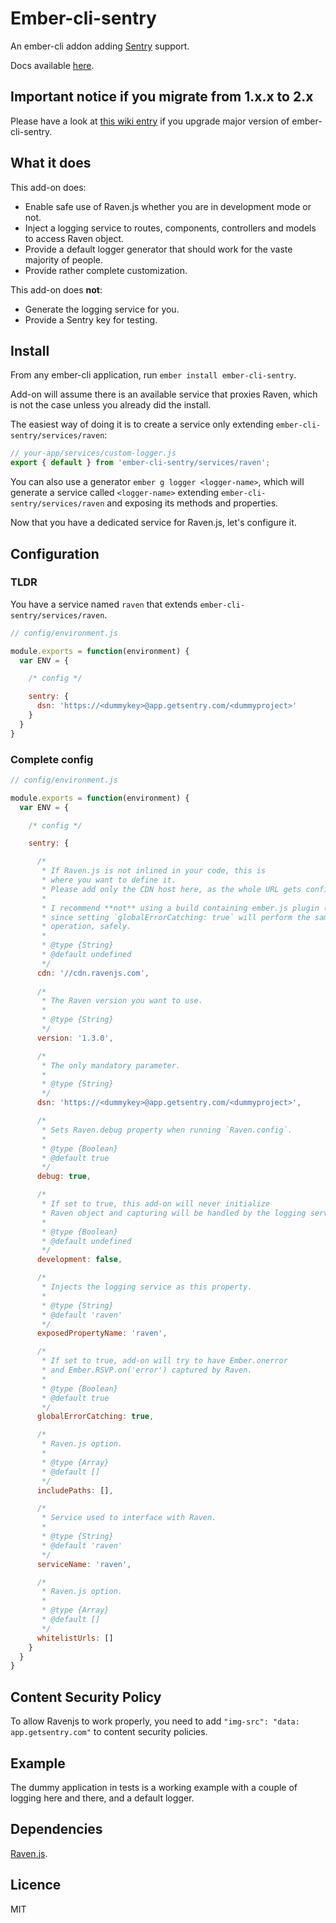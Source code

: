 Ember-cli-sentry
================

An ember-cli addon adding [Sentry](https://www.getsentry.com) support.

Docs available [here](https://damiencaselli.github.io/ember-cli-sentry/).

## Important notice if you migrate from 1.x.x to 2.x

Please have a look at [this wiki entry](https://github.com/damiencaselli/ember-cli-sentry/wiki/Migration-from-1.x.x-to-2.x) if you upgrade major version of ember-cli-sentry.

## What it does

This add-on does:

* Enable safe use of Raven.js whether you are in development mode or not.
* Inject a logging service to routes, components, controllers and models to access Raven object.
* Provide a default logger generator that should work for the vaste majority of people.
* Provide rather complete customization.

This add-on does **not**:

* Generate the logging service for you.
* Provide a Sentry key for testing.

## Install

From any ember-cli application, run `ember install ember-cli-sentry`.

Add-on will assume there is an available service that proxies Raven, which is not the case unless you already did the install.

The easiest way of doing it is to create a service only extending `ember-cli-sentry/services/raven`:

```js
// your-app/services/custom-logger.js
export { default } from 'ember-cli-sentry/services/raven';
```

You can also use a generator `ember g logger <logger-name>`, which will generate a service called `<logger-name>` extending `ember-cli-sentry/services/raven` and exposing its methods and properties.

Now that you have a dedicated service for Raven.js, let's configure it.

## Configuration

### TLDR

You have a service named `raven` that extends `ember-cli-sentry/services/raven`.

```js
// config/environment.js

module.exports = function(environment) {
  var ENV = {

    /* config */

    sentry: {
      dsn: 'https://<dummykey>@app.getsentry.com/<dummyproject>'
    }
  }
}
```

### Complete config

```js
// config/environment.js

module.exports = function(environment) {
  var ENV = {

    /* config */

    sentry: {

      /*
       * If Raven.js is not inlined in your code, this is
       * where you want to define it. 
       * Please add only the CDN host here, as the whole URL gets configured by the plugin.
       *
       * I recommend **not** using a build containing ember.js plugin (https://github.com/getsentry/raven-js/blob/master/plugins/ember.js)
       * since setting `globalErrorCatching: true` will perform the same
       * operation, safely.
       *
       * @type {String}
       * @default undefined
       */
      cdn: '//cdn.ravenjs.com',
      
      /*
       * The Raven version you want to use.
       *
       * @type {String}
       */
      version: '1.3.0',

      /*
       * The only mandatory parameter.
       *
       * @type {String}
       */
      dsn: 'https://<dummykey>@app.getsentry.com/<dummyproject>',

      /*
       * Sets Raven.debug property when running `Raven.config`.
       *
       * @type {Boolean}
       * @default true
       */
      debug: true,

      /*
       * If set to true, this add-on will never initialize
       * Raven object and capturing will be handled by the logging service (redirected to the console if you use default service).
       *
       * @type {Boolean}
       * @default undefined
       */
      development: false,

      /*
       * Injects the logging service as this property.
       *
       * @type {String}
       * @default 'raven'
       */
      exposedPropertyName: 'raven',

      /*
       * If set to true, add-on will try to have Ember.onerror
       * and Ember.RSVP.on('error') captured by Raven.
       *
       * @type {Boolean}
       * @default true
       */
      globalErrorCatching: true,

      /*
       * Raven.js option.
       *
       * @type {Array}
       * @default []
       */
      includePaths: [],

      /*
       * Service used to interface with Raven.
       *
       * @type {String}
       * @default 'raven'
       */
      serviceName: 'raven',

      /*
       * Raven.js option.
       *
       * @type {Array}
       * @default []
       */
      whitelistUrls: []
    }
  }
}
```

## Content Security Policy

To allow Ravenjs to work properly, you need to add `"img-src": "data: app.getsentry.com"` to content security policies.

## Example

The dummy application in tests is a working example with a couple of logging here and there, and a default logger.

## Dependencies

[Raven.js](https://github.com/getsentry/raven-js).

## Licence

MIT
